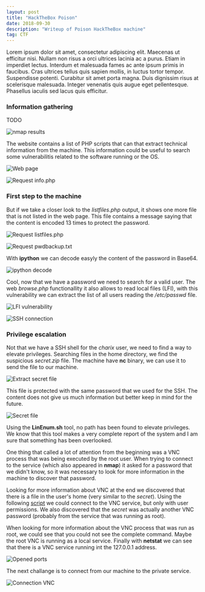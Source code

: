 ```yaml
---
layout: post
title: "HackTheBox Poison"
date: 2018-09-30 
description: "Writeup of Poison HackTheBox machine"
tag: CTF
---
```


Lorem ipsum dolor sit amet, consectetur adipiscing elit. Maecenas ut efficitur nisi. Nullam non risus a orci ultrices lacinia ac a purus. Etiam in imperdiet lectus. Interdum et malesuada fames ac ante ipsum primis in faucibus. Cras ultrices tellus quis sapien mollis, in luctus tortor tempor. Suspendisse potenti. Curabitur sit amet porta magna. Duis dignissim risus at scelerisque malesuada. Integer venenatis quis augue eget pellentesque. Phasellus iaculis sed lacus quis efficitur. 

### Information gathering

TODO

![](/images/posts/Poison/img1.png "nmap results")

The website contains a list of PHP scripts that can that extract technical information from the machine. This information could be useful to search some vulnerabilitis related to the software running or the OS.

![](/images/posts/Poison/img2.png "Web page")

![](/images/posts/Poison/img3.png "Request info.php")

### First step to the machine

But if we take a closer look to the *listfiles.php* output, it shows one more file that is not listed in the web page. This file contains a message saying that the content is encoded 13 times to protect the password.

![](/images/posts/Poison/img4.png "Request listfiles.php")

![](/images/posts/Poison/img5.png "Request pwdbackup.txt")

With **ipython** we can decode easyly the content of the password in Base64.

![](/images/posts/Poison/img6.png "ipython decode")

Cool, now that we have a password we need to search for a valid user. The web *browse.php* functionallity it also allows to read local files (LFI), with this vulnerability we can extract the list of all users reading the */etc/passwd* file.

![](/images/posts/Poison/img7.png "LFI vulnerability")

![](/images/posts/Poison/img8.png "SSH connection")

### Privilege escalation

Not that we have a SSH shell for the *charix* user, we need to find a way to elevate privileges. Searching files in the home directory, we find the suspicious *secret.zip* file. The machine have **nc** binary, we can use it to send the file to our machine.

![](/images/posts/Poison/img9.png "Extract secret file")

This file is protected with the same password that we used for the SSH. The content does not give us much information but better keep in mind for the future.

![](/images/posts/Poison/img10.png "Secret file")

Using the **LinEnum.sh** tool, no path has been found to elevate privileges. We know that this tool makes a very complete report of the system and I am sure that something has been overlooked.

One thing that called a lot of attention from the beginning was a VNC process that was being executed by the root user. When trying to connect to the service (which also appeared in **nmap**) it asked for a password that we didn't know, so it was necessary to look for more information in the machine to discover that password.

Looking for more information about VNC at the end we discovered that there is a file in the user's home (very similar to the *secret*). Using the following [script](https://github.com/jeroennijhof/vncpwd) we could connect to the VNC service, but only with user permissions. We also discovered that the *secret* was actually another VNC password (probably from the service that was running as root).

When looking for more information about the VNC process that was run as root, we could see that you could not see the complete command. Maybe the root VNC is running as a local service. Finally with **netstat** we can see that there is a VNC service running int the 127.0.0.1 address.

![](/images/posts/Poison/img11.png "Opened ports")

The next challange is to connect from our machine to the private service.

![](/images/posts/Poison/img12.png "Connection VNC")